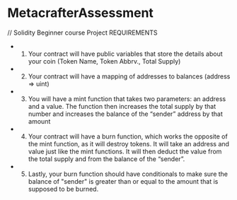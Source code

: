# MetacrafterAssessment
//  Solidity Beginner course Project 
REQUIREMENTS
  -  1. Your contract will have public variables that store the details about your coin (Token Name, Token Abbrv., Total Supply)
  -  2. Your contract will have a mapping of addresses to balances (address => uint)
  -  3. You will have a mint function that takes two parameters: an address and a value. 
       The function then increases the total supply by that number and increases the balance 
       of the “sender” address by that amount
  -  4. Your contract will have a burn function, which works the opposite of the mint function, as it will destroy tokens. 
       It will take an address and value just like the mint functions. It will then deduct the value from the total supply 
       and from the balance of the “sender”.
  -  5. Lastly, your burn function should have conditionals to make sure the balance of "sender" is greater than or equal 
       to the amount that is supposed to be burned.
       
